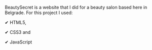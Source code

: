 BeautySecret is a website that I did for a beauty salon based here in Belgrade. For this project I used: 

✔ HTML5,

✔ CSS3 and

✔ JavaScript
